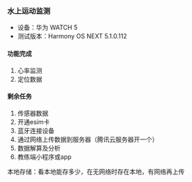 ### 水上运动监测
- 设备：华为 WATCH 5
- 测试版本：Harmony OS NEXT 5.1.0.112
#### 功能完成
1. 心率监测
2. 定位数据
#### 剩余任务
1. 传感器数据
2. 开通esim卡
3. 蓝牙连接设备
4. 通过网络上传数据到服务器（腾讯云服务器开一个） 
5. 数据解算及分析
6. 教练端小程序或app

本地存储：看本地能存多少，在无网络时存在本地，有网络再上传